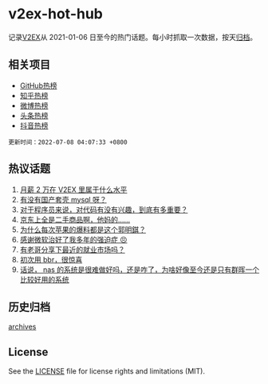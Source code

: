 # v2ex-hot-hub

 记录[V2EX](https://www.v2ex.com/)从 2021-01-06 日至今的热门话题。每小时抓取一次数据，按天[归档](archives)。
 
 ## 相关项目

- [GitHub热榜](https://github.com/snaildev/github-hot-hub)
- [知乎热榜](https://github.com/snaildev/zhihu-hot-hub)
- [微博热榜](https://github.com/snaildev/weibo-hot-hub)
- [头条热榜](https://github.com/snaildev/toutiao-hot-hub)
- [抖音热榜](https://github.com/snaildev/douyin-hot-hub)


 `更新时间：2022-07-08 04:07:33 +0800`

## 热议话题

1. [月薪 2 万在 V2EX 里属于什么水平](https://www.v2ex.com/t/864598)
1. [有没有国产套壳 mysql 呀？](https://www.v2ex.com/t/864650)
1. [对于程序员来说，对代码有没有兴趣，到底有多重要？](https://www.v2ex.com/t/864647)
1. [京东上全是二手商品啊，他妈的……](https://www.v2ex.com/t/864648)
1. [为什么每次苹果的爆料都是这个郭明錤？](https://www.v2ex.com/t/864604)
1. [感谢微软治好了我多年的强迫症 😣](https://www.v2ex.com/t/864576)
1. [有老哥分享下最近的就业市场吗？](https://www.v2ex.com/t/864676)
1. [初次用 bbr，很惊喜](https://www.v2ex.com/t/864610)
1. [话说， nas 的系统是很难做好吗，还是咋了，为啥好像至今还是只有群晖一个比较好用的系统](https://www.v2ex.com/t/864712)

## 历史归档

[archives](archives)

## License

See the [LICENSE](LICENSE) file for license rights and limitations (MIT).
